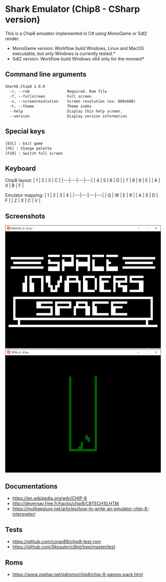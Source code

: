 # Shark Emulator (Chip8 - CSharp version)

This is a Chip8 emulator implemented in C# using MonoGame or Sdl2 render.

* MonoGame version: Workflow build Windows, Linux and MacOS executable, but only Windows is currently tested.*
* Sdl2 version: Workflow build Windows x64 only for the moment*

## Command line arguments

```
SharkE.Chip8 1.0.0
  -r, --rom                 Required. Rom file
  -f, --fullscreen          Full screen
  -s, --screenresolution    Screen resolution (ex: 800x600)
  -t, --theme               Theme index
  --help                    Display this help screen.
  --version                 Display version information.
```

## Special keys

```
[ESC] : Exit game
[F6] : Change palette
[F10] : Switch full screen
```
## Keyboard
Chip8 layout:
| 1 | 2 | 3 | C |
|---|---|---|---|
| 4 | 5 | 6 | D |
| 7 | 8 | 9 | E |
| A | 0 | B | F |

Emulator mapping:
| 1 | 2 | 3 | 4 |
|---|---|---|---|
| Q | W | E | R |
| A | S | D | F |
| Z | X | C | V |

## Screenshots

![Invaders](./docs/Invaders.png)
![Invaders](./docs/Tetris.png)

## Documentations
 - https://en.wikipedia.org/wiki/CHIP-8
 - http://devernay.free.fr/hacks/chip8/C8TECH10.HTM
 - https://multigesture.net/articles/how-to-write-an-emulator-chip-8-interpreter/

## Tests
 - https://github.com/corax89/chip8-test-rom
 - https://github.com/Skosulor/c8int/tree/master/test
 
 ## Roms
  - https://www.zophar.net/pdroms/chip8/chip-8-games-pack.html
